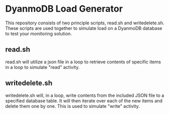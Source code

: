 # DyanmoDB Load Generator

This repository consists of two principle scripts, read.sh and writedelete.sh. These scripts are used together to simulate load on a DyanmoDB database to test your monitoring solution.


## read.sh
read.sh will utilize a json file in a loop to retrieve contents of specific items in a loop to simulate "read" activity.

## writedelete.sh
writedelete.sh will, in a loop, write contents from the included JSON file to a specified database table. It will then iterate over each of the new items and delete them one by one. This is used to simulate "write" activity.
